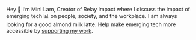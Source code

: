 Hey 👋 I’m Mini Lam, Creator of Relay Impact where I discuss the impact of emerging tech 📊 on people, society, and the workplace. I am always looking for a good almond milk latte. Help make emerging tech more accessible by [supporting my work](https://www.buymeacoffee.com/minilam).

<!---
minilamnow/minilamnow is a ✨ special ✨ repository because its `README.md` (this file) appears on your GitHub profile.
You can click the Preview link to take a look at your changes.
--->
